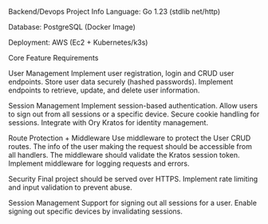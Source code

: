 Backend/Devops Project Info
Language: Go 1.23 (stdlib net/http)

Database: PostgreSQL (Docker Image)

Deployment: AWS (Ec2 + Kubernetes/k3s)

Core Feature Requirements

User Management
    Implement user registration, login and CRUD user endpoints.
    Store user data securely (hashed passwords).
    Implement endpoints to retrieve, update, and delete user information.

Session Management
    Implement session-based authentication.
    Allow users to sign out from all sessions or a specific device.
    Secure cookie handling for sessions.
    Integrate with Ory Kratos for identity management.

Route Protection + Middleware
    Use middleware to protect the User CRUD routes.
    The info of the user making the request should be accessible from all handlers.
    The middleware should validate the Kratos session token.
    Implement middleware for logging requests and errors.

Security
    Final project should be served over HTTPS.
    Implement rate limiting and input validation to prevent abuse.

Session Management
    Support for signing out all sessions for a user.
    Enable signing out specific devices by invalidating sessions.
